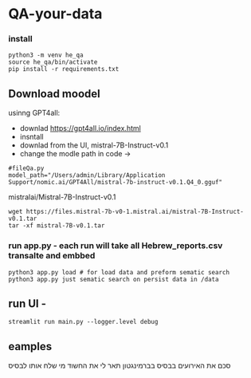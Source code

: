 # QA-your-data

### install
```
python3 -m venv he_qa
source he_qa/bin/activate
pip install -r requirements.txt
```

## Download moodel
usinng GPT4all:

- downlad https://gpt4all.io/index.html
- insntall
- downlad from the UI,  mistral-7B-Instruct-v0.1
- change the modle path in code ->  
```
#fileQa.py
model_path="/Users/admin/Library/Application Support/nomic.ai/GPT4All/mistral-7b-instruct-v0.1.Q4_0.gguf"
```

mistralai/Mistral-7B-Instruct-v0.1
```
wget https://files.mistral-7b-v0-1.mistral.ai/mistral-7B-Instruct-v0.1.tar
tar -xf mistral-7B-v0.1.tar
```


### run app.py - each run will take all Hebrew_reports.csv transalte and embbed
```
python3 app.py load # for load data and preform sematic search
python3 app.py just sematic search on persist data in /data
```

## run UI - 
```
streamlit run main.py --logger.level debug
```


## eamples
סכם את האירועים בבסיס בברמינגטון
תאר לי את החשוד
מי שלח אותו לבסיס